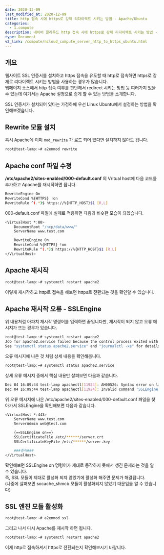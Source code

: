 ```yaml
---
date: 2020-12-09
last_modified_at: 2020-12-09
title: http 접속 시에 https로 강제 리다이렉트 시키는 방법 - Apache/Ubuntu
categories:
  - 1.compute
description: 네이버 클라우드 http 접속 시에 https로 강제 리다이렉트 시키는 방법 - Apache/Ubuntu
type: Document
v2_link: /compute/ncloud_compute_server_http_to_https_ubuntu.html
---
```


## 개요
웹사이트 SSL 인증서를 설치하고 https 접속을 유도할 때 http로 접속하면 https로 강제로 리다이렉트 시키는 방법을 사용하는 경우가 많습니다.  
웹페이지 소스에서 http 접속 여부를 판단해서 redirect 시키는 방법 등 여러가지 있을 수 있는데 여기서는 Apache 설정으로 쉽게 할 수 있는 방법을 소개합니다.  

SSL 인증서가 설치되어 있다는 가정하에 우선 Linux Ubuntu에서 설정하는 방법을 확인해보겠습니다.

## Rewrite 모듈 설치
혹시 Apache에 이미 `mod_rewrite` 가 로드 되어 있다면 설치하지 않아도 됩니다.

``` bash
root@test-lamp:~# a2enmod rewrite
```

## Apache conf 파일 수정

**/etc/apache2/sites-enabled/000-default.conf** 의 Vritual host에 다음 코드를 추가하고 Apache를 재시작하면 됩니다.
``` bash
RewriteEngine On
RewriteCond %{HTTPS} !on
RewriteRule ^(.*)$ https://%{HTTP_HOST}$1 [R,L]
```

000-default.conf 파일에 실제로 적용하면 다음과 비슷한 모습이 되겠습니다.
``` bash
<VirtualHost *:80>
	DocumentRoot "/ncp/data/www/"
	ServerName www.test.com

	RewriteEngine On
	RewriteCond %{HTTPS} !on
	RewriteRule ^(.*)$ https://%{HTTP_HOST}$1 [R,L]
</VirtualHost>
```


## Apache 재시작
``` bash
root@test-lamp:~# systemctl restart apache2
```
이렇게 재시작하고 http로 접속을 해보면 https로 전환되는 것을 확인할 수 있습니다.


## Apache 재시작 오류 - SSLEngine
위 내용처럼 아파치 재시작 명령어를 입력하면 끝입니다만, 재시작이 되지 않고 오류 메시지가 뜨는 경우가 있습니다.
``` bash
root@test-lamp:~# systemctl restart apache2
Job for apache2.service failed because the control process exited with error code. 
See "systemctl status apache2.service" and "journalctl -xe" for details.
```

오류 메시지에 나온 것 처럼 상세 내용을 확인해봅니다.
``` bash
root@test-lamp:~# systemctl status apache2.service
```
상세 오류 메시지 중에서 핵심 내용만 살펴보면 다음과 같습니다.
``` bash
Dec 04 16:09:44 test-lamp apachectl[11924]: AH00526: Syntax error on line 36 of /etc/apache2/sites-enabled/000-default.conf:
Dec 04 16:09:44 test-lamp apachectl[11924]: Invalid command 'SSLEngine', perhaps misspelled or defined by a module not included in the server configuration
```

위 오류 메시지에 나온 /etc/apache2/sites-enabled/000-default.conf 파일을 찾아가서 SSLEngine을 확인해보면 다음과 같습니다.
``` bash
<VirtualHost *:443>
    ServerName www.test.com
    ServerAdmin web@test.com

    {==SSLEngine on==}
    SSLCertificateFile /etc/******/server.crt
    SSLCertificateKeyFile /etc/******/server.key

    ###중략###
</VirtualHost>
```

확인해보면 SSLEngine on 명령어가 제대로 동작하지 못해서 생긴 문제라는 것을 알 수 있습니다.     
즉, SSL 모듈이 제대로 활성화 되지 않았기에 활성화 해주면 문제가 해결됩니다.  
(나중에 살펴보면 socache_shmcb 모듈이 활성화되지 않았기 때문임을 알 수 있습니다)

## SSL 엔진 모듈 활성화
``` bash
root@test-lamp:~# a2enmod ssl
```

그리고 나서 다시 Apache를 재시작 하면 됩니다.
``` bash
root@test-lamp:~# systemctl restart apache2
```

이제 http로 접속하셔서 https로 전환되는지 확인해보시기 바랍니다.
